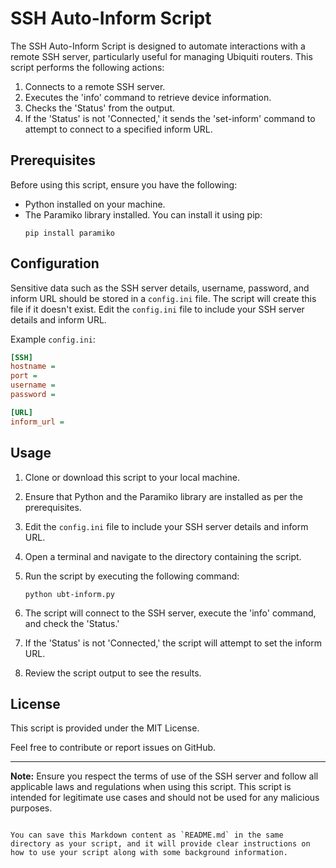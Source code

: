 # SSH Auto-Inform Script

The SSH Auto-Inform Script is designed to automate interactions with a remote SSH server, particularly useful for managing Ubiquiti routers. This script performs the following actions:

1. Connects to a remote SSH server.
2. Executes the 'info' command to retrieve device information.
3. Checks the 'Status' from the output.
4. If the 'Status' is not 'Connected,' it sends the 'set-inform' command to attempt to connect to a specified inform URL.

## Prerequisites

Before using this script, ensure you have the following:

- Python installed on your machine.
- The Paramiko library installed. You can install it using pip:
  ```
  pip install paramiko
  ```

## Configuration

Sensitive data such as the SSH server details, username, password, and inform URL should be stored in a `config.ini` file. The script will create this file if it doesn't exist. Edit the `config.ini` file to include your SSH server details and inform URL.

Example `config.ini`:
```ini
[SSH]
hostname = 
port = 
username = 
password = 

[URL]
inform_url = 
```

## Usage

1. Clone or download this script to your local machine.

2. Ensure that Python and the Paramiko library are installed as per the prerequisites.

3. Edit the `config.ini` file to include your SSH server details and inform URL.

4. Open a terminal and navigate to the directory containing the script.

5. Run the script by executing the following command:
   ```
   python ubt-inform.py
   ```

6. The script will connect to the SSH server, execute the 'info' command, and check the 'Status.'

7. If the 'Status' is not 'Connected,' the script will attempt to set the inform URL.

8. Review the script output to see the results.

## License

This script is provided under the MIT License.

Feel free to contribute or report issues on GitHub.

---

**Note:** Ensure you respect the terms of use of the SSH server and follow all applicable laws and regulations when using this script. This script is intended for legitimate use cases and should not be used for any malicious purposes.
```

You can save this Markdown content as `README.md` in the same directory as your script, and it will provide clear instructions on how to use your script along with some background information.